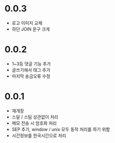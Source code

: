 # 0.0.3

* 로고 이미지 교체
* 하단 JOIN 문구 크게

# 0.0.2

* 1~3등 댓글 기능 추가
* 글쓰기에서 태그 추가
* 마지막 송금오류 수정

# 0.0.1

* 재개장
* 스달 / 스팀 상관없이 처리
* 메모 전송 시 암호화 처리
* SEP 추가, window / unix 모두 동작 처리를 하기 위함
* 시간정보를 한국시간으로 처리